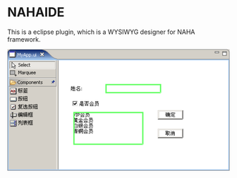 # NAHAIDE

This is a eclipse plugin, which is a WYSIWYG designer for NAHA framework.

![image](https://raw.githubusercontent.com/yangzhongke/NAHAIDE/master/docs/demo1.png) 